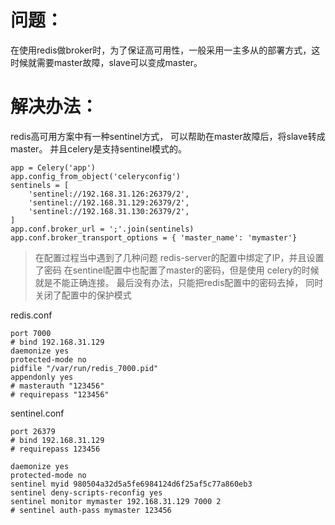 # 问题：
在使用redis做broker时，为了保证高可用性，一般采用一主多从的部署方式，这时候就需要master故障，slave可以变成master。

# 解决办法：
redis高可用方案中有一种sentinel方式，
可以帮助在master故障后，将slave转成master。
并且celery是支持sentinel模式的。

```
app = Celery('app')
app.config_from_object('celeryconfig')
sentinels = [
    'sentinel://192.168.31.126:26379/2',
    'sentinel://192.168.31.129:26379/2',
    'sentinel://192.168.31.130:26379/2',
]
app.conf.broker_url = ';'.join(sentinels)
app.conf.broker_transport_options = { 'master_name': 'mymaster'}
```
> 在配置过程当中遇到了几种问题
> redis-server的配置中绑定了IP，并且设置了密码
> 在sentinel配置中也配置了master的密码，但是使用
> celery的时候就是不能正确连接。
> 最后没有办法，只能把redis配置中的密码去掉，
> 同时关闭了配置中的保护模式

redis.conf
```
port 7000
# bind 192.168.31.129
daemonize yes
protected-mode no
pidfile "/var/run/redis_7000.pid"
appendonly yes
# masterauth "123456"
# requirepass "123456"
```

sentinel.conf
```
port 26379
# bind 192.168.31.129
# requirepass 123456

daemonize yes
protected-mode no
sentinel myid 980504a32d5a5fe6984124d6f25af5c77a860eb3
sentinel deny-scripts-reconfig yes
sentinel monitor mymaster 192.168.31.129 7000 2
# sentinel auth-pass mymaster 123456
```